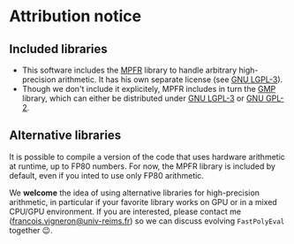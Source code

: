 # Attribution notice

## Included libraries

- This software includes the [MPFR](https://www.mpfr.org) library to handle arbitrary high-precision arithmetic.
It has his own separate license (see [GNU LGPL-3](https://www.gnu.org/licenses/lgpl-3.0.html)).
- Though we don't include it explicitely, MPFR includes in turn the [GMP](https://gmplib.org) library,
which can either be distributed under [GNU LGPL-3](https://www.gnu.org/licenses/lgpl-3.0.html)
or [GNU GPL-2](https://www.gnu.org/licenses/old-licenses/gpl-2.0.html).

## Alternative libraries

It is possible to compile a version of the code that uses hardware arithmetic at runtime, up to FP80 numbers.
For now, the MPFR library is included by default, even if you inted to use only FP80 arithmetic.

We **welcome** the idea of using alternative libraries for high-precision arithmetic, in particular if your
favorite library works on GPU or in a mixed CPU/GPU environment. If you are interested, please contact me
(<francois.vigneron@univ-reims.fr>) so we can discuss evolving `FastPolyEval` together :wink:.
